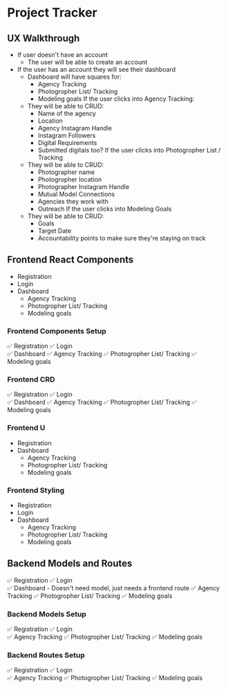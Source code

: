 # Project Tracker 

## UX Walkthrough 
- If user doesn't have an account 
  - The user will be able to create an account 
- If the user has an account they will see their dashboard 
  - Dashboard will have squares for: 
    - Agency Tracking 
    - Photogropher List/ Tracking 
    - Modeling goals 
If the user clicks into Agency Tracking: 
  - They will be able to CRUD: 
    - Name of the agency 
    - Location 
    - Agency Instagram Handle
    - Instagram Followers 
    - Digital Requirements 
    - Submitted digitals too? 
If the user clicks into Photogropher List / Tracking 
  - They will be able to CRUD: 
    - Photographer name 
    - Photogropher location
    - Photographer Instagram Handle 
    - Mutual Model Connections 
    - Agencies they work with 
    - Outreach 
If the user clicks into Modeling Goals 
  - They will be able to CRUD: 
    - Goals 
    - Target Date 
    - Accountability points to make sure they're staying on track 

## Frontend React Components 
- Registration 
- Login  
- Dashboard 
  - Agency Tracking 
  - Photogropher List/ Tracking 
  - Modeling goals

### Frontend Components Setup 
✅ Registration 
✅ Login  
✅ Dashboard 
  ✅ Agency Tracking 
  ✅ Photogropher List/ Tracking 
  ✅ Modeling goals

### Frontend CRD  
✅ Registration 
✅ Login  
✅ Dashboard 
  ✅ Agency Tracking 
  ✅ Photogropher List/ Tracking 
  ✅ Modeling goals

### Frontend U 
- Registration  
- Dashboard 
  - Agency Tracking 
  - Photogropher List/ Tracking 
  - Modeling goals

### Frontend Styling 
- Registration 
- Login  
- Dashboard 
  - Agency Tracking 
  - Photogropher List/ Tracking 
  - Modeling goals

## Backend Models and Routes 
✅ Registration 
✅ Login  
✅ Dashboard - Doesn't need model, just needs a frontend route 
  ✅ Agency Tracking 
  ✅ Photogropher List/ Tracking 
  ✅ Modeling goals

### Backend Models Setup 
✅ Registration 
✅ Login  
✅ Agency Tracking 
✅ Photogropher List/ Tracking 
✅ Modeling goals

### Backend Routes Setup 
✅ Registration 
✅ Login   
✅ Agency Tracking 
✅ Photogropher List/ Tracking 
✅ Modeling goals
